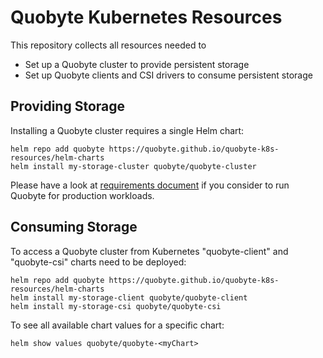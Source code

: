 # Quobyte Kubernetes Resources

This repository collects all resources needed to 

* Set up a Quobyte cluster to provide persistent storage
* Set up Quobyte clients and CSI drivers to consume persistent storage

## Providing Storage

Installing a Quobyte cluster requires a single Helm chart:
```
helm repo add quobyte https://quobyte.github.io/quobyte-k8s-resources/helm-charts
helm install my-storage-cluster quobyte/quobyte-cluster
```

Please have a look at [requirements document](Requirements.md) if you consider to run Quobyte for production workloads.

## Consuming Storage

To access a Quobyte cluster from Kubernetes 
"quobyte-client" and "quobyte-csi" charts need to be deployed:

```
helm repo add quobyte https://quobyte.github.io/quobyte-k8s-resources/helm-charts
helm install my-storage-client quobyte/quobyte-client
helm install my-storage-csi quobyte/quobyte-csi
```


To see all available chart values for a specific chart:

```
helm show values quobyte/quobyte-<myChart>
```
